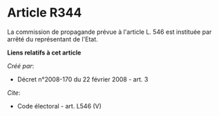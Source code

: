 # Article R344

La commission de propagande prévue à l'article L. 546 est instituée par arrêté du représentant de l'Etat.

**Liens relatifs à cet article**

_Créé par_:

  - Décret n°2008-170 du 22 février 2008 - art. 3

_Cite_:

  - Code électoral - art. L546 (V)
